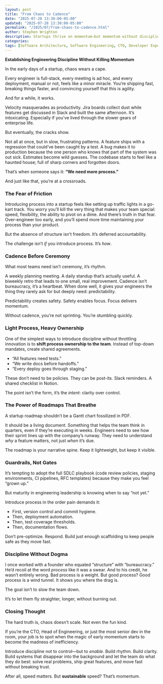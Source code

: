 ```yaml
---
layout: post
title: "From Chaos to Cadence"
date: "2025-07-28 13:30:00-05:00"
updated: "2025-07-28 13:30:00-05:00"
permalink: "/2025/07/from-chaos-to-cadence.html"
author: Stephen Wrighton
description: Startups thrive on momentum—but momentum without discipline eventually turns to noise. At some point, the Slack threads, “quick fixes,” and ad hoc deployments start to erode trust and velocity. That’s when someone says, “We need more process.” And just like that, you’re standing at the edge of a cliff. Wondering if structure will kill the magic.
categories:
tags: [Software Architecture, Software Engineering, CTO, Developer Experience, Leadership, Startup Tech, Tech Strategy]
---  
```


**Establishing Engineering Discipline Without Killing Momentum**

In the early days of a startup, chaos wears a cape.

Every engineer is full-stack, every meeting is ad hoc, and every deployment, manual or not, feels like a minor miracle. You’re shipping fast, breaking things faster, and convincing yourself that this is agility.

And for a while, it works.

Velocity masquerades as productivity. Jira boards collect dust while features get discussed in Slack and built the same afternoon. It’s intoxicating. Especially if you’ve lived through the slower gears of enterprise life.

But eventually, the cracks show.

Not all at once, but in slow, frustrating patterns. A feature ships with a regression that could’ve been caught by a test. A bug makes it to production because the one person who knows that part of the system was out sick. Estimates become wild guesses. The codebase starts to feel like a haunted house; full of sharp corners and forgotten doors.

That’s when someone says it: **“We need more process.”**

And just like that, you’re at a crossroads.

### The Fear of Friction

Introducing process into a startup feels like setting up traffic lights in a go-kart track. You worry you’ll kill the very thing that makes your team special: speed, flexibility, the ability to pivot on a dime. And there’s truth in that fear. Over-engineer too early, and you’ll spend more time maintaining your process than your product.

But the absence of structure isn’t freedom. It’s deferred accountability.

The challenge isn’t *if* you introduce process. It’s *how*.


### Cadence Before Ceremony

What most teams need isn’t ceremony, it’s rhythm.

A weekly planning meeting. A daily standup that’s actually useful. A biweekly retro that leads to one small, real improvement. Cadence isn’t bureaucracy, it’s a heartbeat. When done well, it gives your engineers the thing they rarely ask for but deeply need: predictability.

Predictability creates safety. Safety enables focus. Focus delivers momentum.

Without cadence, you’re not sprinting. You’re stumbling quickly.

### Light Process, Heavy Ownership

One of the simplest ways to introduce discipline without throttling innovation is to **shift process ownership to the team**. Instead of top-down mandates, create shared agreements.

* “All features need tests.”
* “We write docs before handoffs.”
* “Every deploy goes through staging.”

These don’t need to be policies. They can be post-its. Slack reminders. A shared checklist in Notion.

The point isn’t the form, it’s the *intent*: clarity over control.


### The Power of Roadmaps That Breathe

A startup roadmap shouldn’t be a Gantt chart fossilized in PDF.

It should be a living document. Something that helps the team think in quarters, even if they’re executing in weeks. Engineers need to see how their sprint lines up with the company’s runway. They need to understand *why* a feature matters, not just *when* it’s due.

The roadmap is your narrative spine. Keep it lightweight, but keep it visible.

### Guardrails, Not Gates

It’s tempting to adopt the full SDLC playbook (code review policies, staging environments, CI pipelines, RFC templates) because they make you feel “grown up.”

But maturity in engineering leadership is knowing when to say “not yet.”

Introduce process in the order pain demands it:

* First, version control and commit hygiene.
* Then, deployment automation.
* Then, test coverage thresholds.
* Then, documentation flows.

Don’t pre-optimize. Respond. Build just enough scaffolding to keep people safe as they move fast.

### Discipline Without Dogma

I once worked with a founder who equated “structure” with “bureaucracy.” He’d recoil at the word *process* like it was a swear. And to his credit, he wasn’t entirely wrong. Bad process is a weight. But good process? Good process is a wind tunnel. It shows you where the drag is.

The goal isn’t to slow the team down.

It’s to let them fly straighter, longer, without burning out.

### Closing Thought

The hard truth is, chaos doesn’t scale. Not even the fun kind.

If you’re the CTO, Head of Engineering, or just the most senior dev in the room, your job is to spot when the magic of early momentum starts to become the madness of inefficiency.

Introduce discipline not to control—but to *enable*. Build rhythm. Build clarity. Build systems that disappear into the background and let the team do what they do best: solve real problems, ship great features, and move fast without breaking trust.

After all, speed matters. But **sustainable** speed? That’s momentum.

